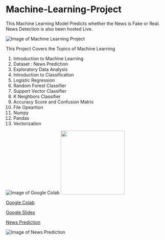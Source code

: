 # Machine-Learning-Project
This Machine Learning Model Predicts whether the News is Fake or Real. News Detection is also been hosted Live.

![Image of Machine Learning Project](https://www.fortiss.org/fileadmin/_processed_/c/7/csm_fortiss_Forschung_Forschungsfelder_Kompetenzfelder_ML_3d27540261.jpg)


This Project Covers the Topics of Machine Learning
1. Introduction to Machine Learning
2. Dataset : News Prediction
3. Exploratory Data Analysis
4. Introduction to Classification
5. Logistic Regression
6. Random Forest Classifier
7. Support Vector Classifier
8. K Neighbors Classifier
9. Accuracy Score and Confusion Matrix
10. File Opeartion
11. Numpy
12. Pandas
13. Vectorization



![Image of Google Colab](https://colab.research.google.com/img/colab_favicon_256px.png)
<img src="https://cdn-icons-png.flaticon.com/512/873/873120.png" width="200">

   [Google Colab](https://colab.research.google.com/drive/1sFZYrBghLh21dlR7SucoUN42mfB5Jiwf?usp=sharing)
   
   [Google Slides](#)
   
 
[News Prediction](#)

![Image of News Prediction](https://1.bp.blogspot.com/-_Hg3EbrcfcI/XFSGUZ1nZXI/AAAAAAAABwI/8Tv760h5c5IARp_ZHFwDP5KTM71rgTXQwCLcBGAs/w1200-h630-p-k-no-nu/software-and-machine-learning-algorithms-to-detect-fake-news.jpg)

